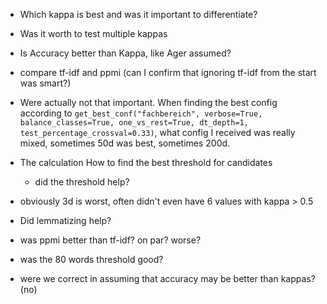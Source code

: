 
* Which kappa is best and was it important to differentiate?
* Was it worth to test multiple kappas
* Is Accuracy better than Kappa, like Ager assumed?
* compare tf-idf and ppmi (can I confirm that ignoring tf-idf from the start was smart?)


* Were actually not that important. When finding the best config according to `get_best_conf("fachbereich", verbose=True, balance_classes=True, one_vs_rest=True, dt_depth=1, test_percentage_crossval=0.33)`, what config I received was really mixed, sometimes 50d was best, sometimes 200d. 
* The calculation How to find the best threshold for candidates
    * did the threshold help?
* obviously 3d is worst, often didn't even have 6 values with kappa > 0.5
* Did lemmatizing help?
* was ppmi better than tf-idf? on par? worse?
* was the 80 words threshold good?
* were we correct in assuming that accuracy may be better than kappas? (no)

